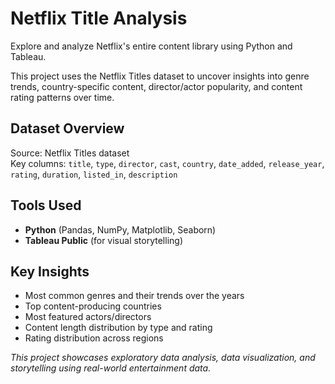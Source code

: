 # Netflix Title Analysis 

Explore and analyze Netflix's entire content library using Python and Tableau.

This project uses the Netflix Titles dataset to uncover insights into genre trends, country-specific content, director/actor popularity, and content rating patterns over time.

## Dataset Overview

Source: Netflix Titles dataset  
Key columns: `title`, `type`, `director`, `cast`, `country`, `date_added`, `release_year`, `rating`, `duration`, `listed_in`, `description`


## Tools Used
- **Python** (Pandas, NumPy, Matplotlib, Seaborn)
- **Tableau Public** (for visual storytelling)

## Key Insights
- Most common genres and their trends over the years
- Top content-producing countries
- Most featured actors/directors
- Content length distribution by type and rating
- Rating distribution across regions




*This project showcases exploratory data analysis, data visualization, and storytelling using real-world entertainment data.*




